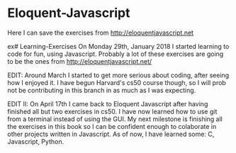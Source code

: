 # Eloquent-Javascript
Here I can save the exercises from http://eloquentjavascript.net

ex# Learning-Exercises
On Monday 29th, January 2018 I started learning to code for fun, using Javascript. Probably a lot of these exercises are going to be the ones from http://eloquentjavascript.net/

EDIT:
Around March I started to get more serious about coding, after seeing how I enjoyed it. I have begun Harvard's cs50 course though, so I will prob not be contributing in this branch in as much as I was expecting. 

EDIT II: On April 17th I came back to Eloquent Javascript after having finished all but two exercises in cs50. I have now learned how to use git from a terminal instead of using the GUI. My next milestone is finishing all the exercises in this book so I can be confident enough to colaborate in other projects written in Javascript.
As of now, I have learned some: C, Javascript, Python.
